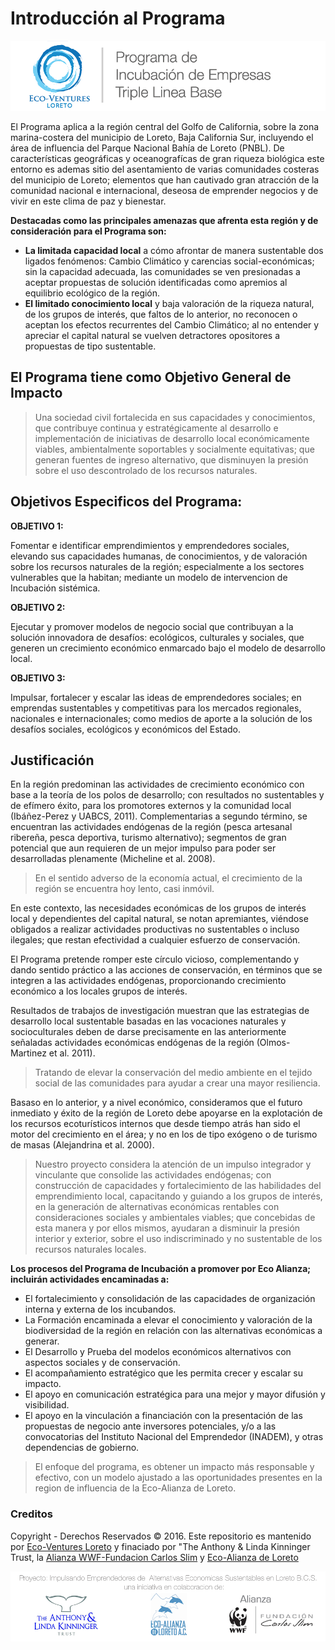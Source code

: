 # Introducción al Programa

![Eco-Ventures Loreto](.gitbook/assets/eco-ventures_logo_1x1.png)

El Programa aplica a la región central del Golfo de California, sobre la zona marina-costera del municipio de Loreto, Baja California Sur, incluyendo el área de influencia del Parque Nacional Bahía de Loreto \(PNBL\). De características geográficas y oceanografícas de gran riqueza biológica este entorno es ademas sitio del asentamiento de varias comunidades costeras del municipio de Loreto; elementos que han cautivado gran atracción de la comunidad nacional e internacional, deseosa de emprender negocios y de vivir en este clima de paz y bienestar.

**Destacadas como las principales amenazas que afrenta esta región y de consideración para el Programa son:**

* **La limitada capacidad local** a cómo afrontar de manera sustentable dos ligados fenómenos: Cambio Climático y carencias social-económicas; sin la capacidad adecuada, las comunidades se ven presionadas a aceptar propuestas de solución identificadas como apremios al equilibrio ecológico de la región.
* **El limitado conocimiento local** y baja valoración de la riqueza natural, de los grupos de interés, que faltos de lo anterior, no reconocen o aceptan los efectos recurrentes del Cambio Climático; al no entender y apreciar el capital natural se vuelven detractores opositores a propuestas de tipo sustentable.

## El Programa tiene como Objetivo General de Impacto

> Una sociedad civil fortalecida en sus capacidades y conocimientos, que contribuye continua y estratégicamente al desarrollo e implementación de iniciativas de desarrollo local económicamente viables, ambientalmente soportables y socialmente equitativas; que generan fuentes de ingreso alternativo, que disminuyen la presión sobre el uso descontrolado de los recursos naturales.

## Objetivos Especificos del Programa:

**OBJETIVO 1:**

Fomentar e identificar emprendimientos y emprendedores sociales, elevando sus capacidades humanas, de conocimientos, y de valoración sobre los recursos naturales de la región; especialmente a los sectores vulnerables que la habitan; mediante un modelo de intervencion de Incubación sistémica.

**OBJETIVO 2:**

Ejecutar y promover modelos de negocio social que contribuyan a la solución innovadora de desafíos: ecológicos, culturales y sociales, que generen un crecimiento económico enmarcado bajo el modelo de desarrollo local.

**OBJETIVO 3:**

Impulsar, fortalecer y escalar las ideas de emprendedores sociales; en emprendas sustentables y competitivas para los mercados regionales, nacionales e internacionales; como medios de aporte a la solución de los desafíos sociales, ecológicos y económicos del Estado.

## Justificación

En la región predominan las actividades de crecimiento económico con base a la teoría de los polos de desarrollo; con resultados no sustentables y de efímero éxito, para los promotores externos y la comunidad local \(Ibáñez-Perez y UABCS, 2011\). Complementarias a segundo término, se encuentran las actividades endógenas de la región \(pesca artesanal ribereña, pesca deportiva, turismo alternativo\); segmentos de gran potencial que aun requieren de un mejor impulso para poder ser desarrolladas plenamente \(Micheline et al. 2008\).

> En el sentido adverso de la economía actual, el crecimiento de la región se encuentra hoy lento, casi inmóvil.

En este contexto, las necesidades económicas de los grupos de interés local y dependientes del capital natural, se notan apremiantes, viéndose obligados a realizar actividades productivas no sustentables o incluso ilegales; que restan efectividad a cualquier esfuerzo de conservación.

El Programa pretende romper este círculo vicioso, complementando y dando sentido práctico a las acciones de conservación, en términos que se integren a las actividades endógenas, proporcionando crecimiento económico a los locales grupos de interés.

Resultados de trabajos de investigación muestran que las estrategias de desarrollo local sustentable basadas en las vocaciones naturales y socioculturales deben de darse precisamente en las anteriormente señaladas actividades económicas endógenas de la región \(Olmos-Martinez et al. 2011\).

> Tratando de elevar la conservación del medio ambiente en el tejido social de las comunidades para ayudar a crear una mayor resiliencia.

Basaso en lo anterior, y a nivel económico, consideramos que el futuro inmediato y éxito de la región de Loreto debe apoyarse en la explotación de los recursos ecoturísticos internos que desde tiempo atrás han sido el motor del crecimiento en el área; y no en los de tipo exógeno o de turismo de masas \(Alejandrina et al. 2000\).

> Nuestro proyecto considera la atención de un impulso integrador y vinculante que consolide las actividades endógenas; con construcción de capacidades y fortalecimiento de las habilidades del emprendimiento local, capacitando y guiando a los grupos de interés, en la generación de alternativas económicas rentables con consideraciones sociales y ambientales viables; que concebidas de esta manera y por ellos mismos, ayudaran a disminuir la presión interior y exterior, sobre el uso indiscriminado y no sustentable de los recursos naturales locales.

**Los procesos del Programa de Incubación a promover por Eco Alianza; incluirán actividades encaminadas a:**

* El fortalecimiento y consolidación de las capacidades de organización interna y externa de los incubandos. 
* La Formación encaminada a elevar el conocimiento y valoración de la biodiversidad de la región en relación con las alternativas económicas a generar. 
* El Desarrollo y Prueba del modelos económicos alternativos con aspectos sociales y de conservación. 
* El acompañamiento estratégico que les permita crecer y escalar su impacto. 
* El apoyo en comunicación estratégica para una mejor y mayor difusión y visibilidad. 
* El apoyo en la vinculación a financiación con la presentación de las propuestas de negocio ante inversores potenciales, y/o a las convocatorias del Instituto Nacional del Emprendedor \(INADEM\), y otras dependencias de gobierno.

> El enfoque del programa, es obtener un impacto más responsable y efectivo, con un modelo ajustado a las oportunidades presentes en la region de influencia de la Eco-Alianza de Loreto.

### Creditos

Copyright - Derechos Reservados © 2016. Este repositorio es mantenido por [Eco-Ventures Loreto](http://ecoventures.strikingly.com) y finaciado por "The Anthony & Linda Kinninger Trust, la [Alianza WWF-Fundacion Carlos Slim](http://www.wwf.org.mx/quienes_somos/nuestras_alianzas/alianza_wwf_fundacion_carlos_slim/) y [Eco-Alianza de Loreto](http://ecoalianzaloreto.org)

![Eco-Alianza Loreto](.gitbook/assets/eal_tof.png)

